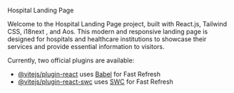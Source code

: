Hospital Landing Page

 Welcome to the Hospital Landing Page project, built with React.js, Tailwind CSS, i18next , and Aos. This modern and responsive landing page is designed for hospitals and healthcare institutions to showcase their services and provide essential information to visitors.

Currently, two official plugins are available:

- [@vitejs/plugin-react](https://github.com/vitejs/vite-plugin-react/blob/main/packages/plugin-react/README.md) uses [Babel](https://babeljs.io/) for Fast Refresh
- [@vitejs/plugin-react-swc](https://github.com/vitejs/vite-plugin-react-swc) uses [SWC](https://swc.rs/) for Fast Refresh
